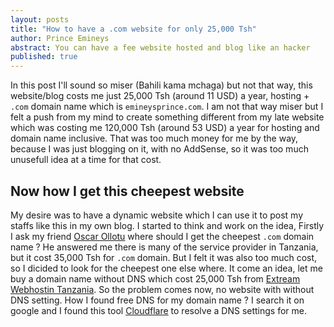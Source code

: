 ```yaml
---
layout: posts
title: "How to have a .com website for only 25,000 Tsh"
author: Prince Emineys
abstract: You can have a fee website hosted and blog like an hacker
published: true
---
```

In this post I'll sound so miser (Bahili kama mchaga) but not that way, this website/blog costs me just 25,000 Tsh (around 11 USD) a year, hosting + ```.com``` domain name which is ```emineysprince.com```. I am not that way miser but I felt a push from my mind to create something different from my late website which was costing me 120,000 Tsh (around 53 USD) a year for hosting and domain name inclusive. That was too much money for me by the way, because I was just blogging on it, with no AddSense, so it was too much unusefull idea at a time for that cost.

## **Now how I get this cheepest website**

My desire was to have a dynamic website which I can use it to post my staffs like this in my own blog. I started to think and work on the idea, Firstly I ask my friend [Oscar Ollotu](https://oscarolotu.com) where should I get the cheepest ```.com``` domain name ? He answered me there is many of the service provider in Tanzania, but it cost 35,000 Tsh for ```.com``` domain. But I felt it was also too much cost, so I dicided to look for the cheepest one else where. It come an idea, let me buy a domain name without DNS which cost 25,000 Tsh from [Extream Webhostin Tanzania](http://www.extremewebtechnologies.com/). So the problem comes now, no website with without DNS setting. How I found free DNS for my domain name ? I search it on google and I found this tool [Cloudflare](https://www.cloudflare.com) to resolve a DNS settings for me.